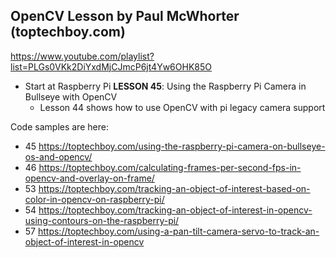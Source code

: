 ## OpenCV Lesson by Paul McWhorter (toptechboy.com)

https://www.youtube.com/playlist?list=PLGs0VKk2DiYxdMjCJmcP6jt4Yw6OHK85O
- Start at Raspberry Pi **LESSON 45**: Using the Raspberry Pi Camera in Bullseye with OpenCV
  - Lesson 44 shows how to use OpenCV with pi legacy camera support

Code samples are here:
- 45 https://toptechboy.com/using-the-raspberry-pi-camera-on-bullseye-os-and-opencv/
- 46 https://toptechboy.com/calculating-frames-per-second-fps-in-opencv-and-overlay-on-frame/
- 53 https://toptechboy.com/tracking-an-object-of-interest-based-on-color-in-opencv-on-raspberry-pi/
- 54 https://toptechboy.com/tracking-an-object-of-interest-in-opencv-using-contours-on-the-raspberry-pi/
- 57 https://toptechboy.com/using-a-pan-tilt-camera-servo-to-track-an-object-of-interest-in-opencv


